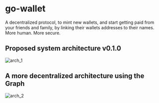 # go-wallet
A decentralized protocol, to mint new wallets, and start getting paid from your friends and family, by linking their wallets addresses to their names. More human. More secure. 

## Proposed system architecture v0.1.0
![arch_1](https://user-images.githubusercontent.com/37840702/196417432-87f66807-adba-4467-804c-a94b25784dbb.png)


## A more decentralized architecture using the Graph
![arch_2](https://user-images.githubusercontent.com/37840702/196417343-7bad13e9-7dd5-4d75-8e90-a5c195e5fd1b.png)
